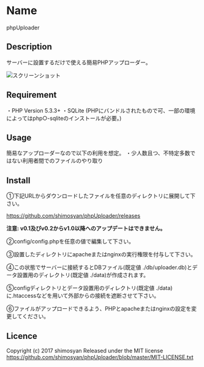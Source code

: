 # Name

phpUploader

## Description

サーバーに設置するだけで使える簡易PHPアップローダー。

![スクリーンショット](https://cloud.githubusercontent.com/assets/26715606/25776917/1b5dbc02-3307-11e7-8155-e2d86c08f4a1.png)

## Requirement

・PHP Version 5.3.3+
・SQLite (PHPにバンドルされたもので可、一部の環境によってはphp○-sqliteのインストールが必要。)

## Usage

簡易なアップローダーなので以下の利用を想定。
・少人数且つ、不特定多数ではない利用者間でのファイルのやり取り

## Install

①下記URLからダウンロードしたファイルを任意のディレクトリに展開して下さい。

<https://github.com/shimosyan/phpUploader/releases>

**注意: v0.1及びv0.2からv1.0以降へのアップデートはできません。**

②config/config.phpを任意の値で編集して下さい。

③設置したディレクトリにapacheまたはnginxの実行権限を付与して下さい。

④この状態でサーバーに接続するとDBファイル(既定値 ./db/uploader.db)とデータ設置用のディレクトリ(既定値 ./data)が作成されます。

⑤configディレクトリとデータ設置用のディレクトリ(既定値 ./data)に.htaccessなどを用いて外部からの接続を遮断させて下さい。

⑥ファイルがアップロードできるよう、PHPとapacheまたはnginxの設定を変更してください。

## Licence

Copyright (c) 2017 shimosyan
Released under the MIT license
<https://github.com/shimosyan/phpUploader/blob/master/MIT-LICENSE.txt>
